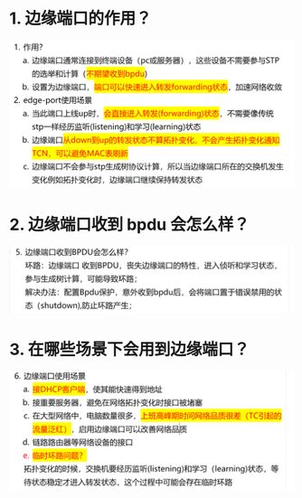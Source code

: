 # 1. 边缘端口的作用？

![alt text](images/面试题---边缘端口/image.png)

# 2. 边缘端口收到 bpdu 会怎么样？

![alt text](images/面试题---边缘端口/image-1.png)

# 3. 在哪些场景下会用到边缘端口？

![alt text](images/面试题---边缘端口/image-2.png)
